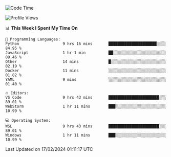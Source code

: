 <!--START_SECTION:waka-->
![Code Time](http://img.shields.io/badge/Code%20Time-575%20hrs%2031%20mins-blue)

![Profile Views](http://img.shields.io/badge/Profile%20Views-1-blue)

📊 **This Week I Spent My Time On** 

```text
💬 Programming Languages: 
Python                   9 hrs 16 mins       █████████████████████░░░░   84.95 % 
JavaScript               1 hr 1 min          ██░░░░░░░░░░░░░░░░░░░░░░░   09.46 % 
Other                    14 mins             █░░░░░░░░░░░░░░░░░░░░░░░░   02.19 % 
Docker                   11 mins             ░░░░░░░░░░░░░░░░░░░░░░░░░   01.82 % 
YAML                     9 mins              ░░░░░░░░░░░░░░░░░░░░░░░░░   01.40 % 

🔥 Editors: 
VS Code                  9 hrs 43 mins       ██████████████████████░░░   89.01 % 
WebStorm                 1 hr 11 mins        ███░░░░░░░░░░░░░░░░░░░░░░   10.99 % 

💻 Operating System: 
WSL                      9 hrs 43 mins       ██████████████████████░░░   89.01 % 
Windows                  1 hr 11 mins        ███░░░░░░░░░░░░░░░░░░░░░░   10.99 % 
```


 Last Updated on 17/02/2024 01:11:17 UTC
<!--END_SECTION:waka-->
